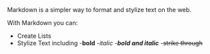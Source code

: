 Markdown is a simpler way to format and stylize text on the web. 

With Markdown you can:
- Create Lists
- Stylize Text including
  -**bold**
  -*italic*
  -***bold and italic***
  -~~strike through~~
